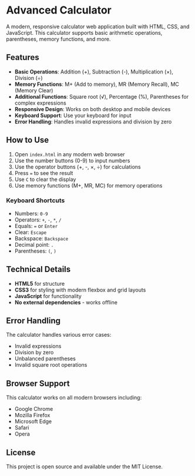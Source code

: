 # Advanced Calculator

A modern, responsive calculator web application built with HTML, CSS, and JavaScript. This calculator supports basic arithmetic operations, parentheses, memory functions, and more.

## Features

- **Basic Operations**: Addition (+), Subtraction (-), Multiplication (×), Division (÷)
- **Memory Functions**: M+ (Add to memory), MR (Memory Recall), MC (Memory Clear)
- **Additional Functions**: Square root (√), Percentage (%), Parentheses for complex expressions
- **Responsive Design**: Works on both desktop and mobile devices
- **Keyboard Support**: Use your keyboard for input
- **Error Handling**: Handles invalid expressions and division by zero

## How to Use

1. Open `index.html` in any modern web browser
2. Use the number buttons (0-9) to input numbers
3. Use the operator buttons (+, -, ×, ÷) for calculations
4. Press `=` to see the result
5. Use `C` to clear the display
6. Use memory functions (M+, MR, MC) for memory operations

### Keyboard Shortcuts

- Numbers: `0-9`
- Operators: `+`, `-`, `*`, `/`
- Equals: `=` or `Enter`
- Clear: `Escape`
- Backspace: `Backspace`
- Decimal point: `.`
- Parentheses: `(`, `)`

## Technical Details

- **HTML5** for structure
- **CSS3** for styling with modern flexbox and grid layouts
- **JavaScript** for functionality
- **No external dependencies** - works offline

## Error Handling

The calculator handles various error cases:
- Invalid expressions
- Division by zero
- Unbalanced parentheses
- Invalid square root operations

## Browser Support

This calculator works on all modern browsers including:
- Google Chrome
- Mozilla Firefox
- Microsoft Edge
- Safari
- Opera

## License

This project is open source and available under the MIT License.

